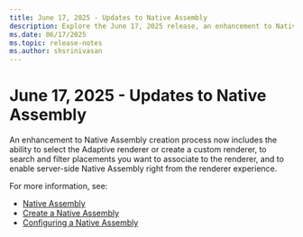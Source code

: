```yaml
---
title: June 17, 2025 - Updates to Native Assembly
description: Explore the June 17, 2025 release, an enhancement to Native Assembly creation process.
ms.date: 06/17/2025
ms.topic: release-notes
ms.author: shsrinivasan
---
```


# June 17, 2025 - Updates to Native Assembly

An enhancement to Native Assembly creation process now includes the ability to select the Adaptive renderer or create a custom renderer, to search and filter placements you want to associate to the renderer, and to enable server-side Native Assembly right from the renderer experience. 

 
For more information, see: 
- [Native Assembly](native-assembly.md)
- [Create a Native Assembly](create-a-native-assembly.md)
- [Configuring a Native Assembly](configuring-a-native-assembly.md)